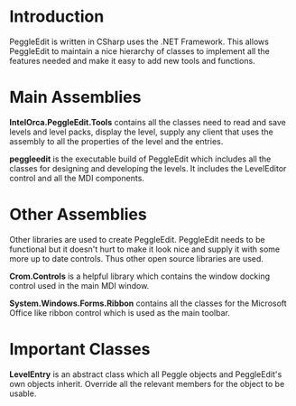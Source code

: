 # Introduction #
PeggleEdit is written in CSharp uses the .NET Framework. This allows PeggleEdit to maintain a nice hierarchy of classes to implement all the features needed and make it easy to add new tools and functions.

# Main Assemblies #
**IntelOrca.PeggleEdit.Tools** contains all the classes need to read and save levels and level packs, display the level, supply any client that uses the assembly to all the properties of the level and the entries.

**peggleedit** is the executable build of PeggleEdit which includes all the classes for designing and developing the levels. It includes the LevelEditor control and all the MDI components.

# Other Assemblies #
Other libraries are used to create PeggleEdit. PeggleEdit needs to be functional but it doesn't hurt to make it look nice and supply it with some more up to date controls. Thus other open source libraries are used.

**Crom.Controls** is a helpful library which contains the window docking control used in the main MDI window.

**System.Windows.Forms.Ribbon** contains all the classes for the Microsoft Office like ribbon control which is used as the main toolbar.

# Important Classes #

**LevelEntry** is an abstract class which all Peggle objects and PeggleEdit's own objects inherit. Override all the relevant members for the object to be usable.